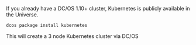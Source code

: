 If you already have a DC/OS 1.10+ cluster, Kubernetes is publicly available in the Universe.

```
dcos package install kubernetes
```

This will create a 3 node Kubernetes cluster via DC/OS